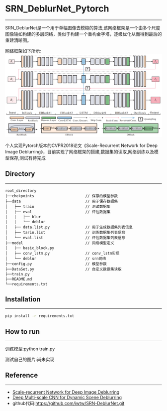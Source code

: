 # SRN_DeblurNet_Pytorch
___
 SRN_DeblurNet是一个用于单幅图像去模糊的算法,该网络框架是一个由多个尺度图像输如构建的多层网络，类似于构建一个重构金字塔，逐级优化从而得到最后的重建清晰图。

 网络框架如下所示:
 ![网络框架](imgs/net_frame.png)

个人实现Pytorch版本的CVPR2018论文《Scale-Recurrent Network for Deep Image Deblurring》，目前实现了网络框架的搭建,数据集的读取,网络训练以及模型保存,测试有待完成



## Directory ##
___
```
root_directory
├──chekpoints                       // 保存的模型参数
├──data                             // 用于保存数据集
│   ├── train                       // 测试数据集     
│   ├── eval                        // 评估数据集                         
│   │   ├── blur                    
│   │   └── deblur                  
│   ├── data.list.py                // 用于生成数据集列表信息
│   ├── tarin.list                  // 训练数据集列表信息
│   └── eval.list                   // 评估数据集列表信息
├──model                            // 网络模型定义
│   ├── basic_block.py              
│   ├── conv_lstm.py                // conv_lstm实现
│   └── deblur                      // srn网络
├──config.py                        // 模型参数
├──DataSet.py                       // 自定义数据集读取
├──train.py  
├──README.md   
└──requirements.txt                        
```



## Installation ##
___

```bash
pip install -r requirements.txt
```

## How to run ##
___
训练模型:python train.py

测试自己的图片:尚未实现



## Reference ##
___
- [Scale-recurrent Network for Deep Image Deblurring](http://openaccess.thecvf.com/content_cvpr_2018/papers/Tao_Scale-Recurrent_Network_for_CVPR_2018_paper.pdf)
- [Deep Multi-scale CNN for Dynamic Scene Deblurring](http://openaccess.thecvf.com/content_cvpr_2017/papers/Nah_Deep_Multi-Scale_Convolutional_CVPR_2017_paper.pdf)
- github代码:https://github.com/iwtw/SRN-DeblurNet.git




